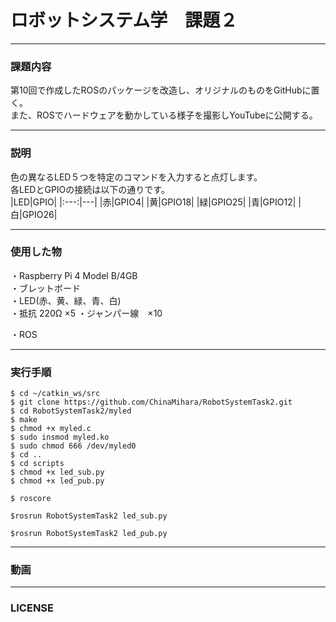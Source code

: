 # ロボットシステム学　課題２

---

### 課題内容

第10回で作成したROSのパッケージを改造し、オリジナルのものをGitHubに置く。   
また、ROSでハードウェアを動かしている様子を撮影しYouTubeに公開する。

---

### 説明   

色の異なるLED５つを特定のコマンドを入力すると点灯します。   
各LEDとGPIOの接続は以下の通りです。   
|LED|GPIO|
|:---:|---|
|赤|GPIO4|
|黄|GPIO18|
|緑|GPIO25|
|青|GPIO12|
|白|GPIO26|

---

### 使用した物

・Raspberry Pi 4 Model B/4GB   
・ブレットボード   
・LED(赤、黄、緑、青、白)   
・抵抗 220Ω ×5
・ジャンパー線　×10  

・ROS   


---

### 実行手順

```
$ cd ~/catkin_ws/src
$ git clone https://github.com/ChinaMihara/RobotSystemTask2.git
$ cd RobotSystemTask2/myled
$ make
$ chmod +x myled.c
$ sudo insmod myled.ko
$ sudo chmod 666 /dev/myled0
$ cd ..
$ cd scripts
$ chmod +x led_sub.py
$ chmod +x led_pub.py
```

```
$ roscore
```
```
$rosrun RobotSystemTask2 led_sub.py
```
```
$rosrun RobotSystemTask2 led_pub.py
```

---

### 動画

[]()

---
### LICENSE

